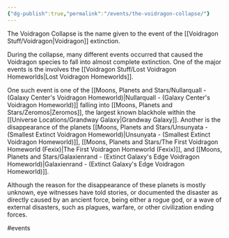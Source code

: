 ```yaml
---
{"dg-publish":true,"permalink":"/events/the-voidragon-collapse/"}
---
```


The Voidragon Collapse is the name given to the event of the [[Voidragon Stuff/Voidragon\|Voidragon]] extinction.

During the collapse, many different events occurred that caused the Voidragon species to fall into almost complete extinction. One of the major events is the involves the [[Voidragon Stuff/Lost Voidragon Homeworlds\|Lost Voidragon Homeworlds]]. 

One such event is one of the [[Moons, Planets and Stars/Nullarquall - (Galaxy Center's Voidragon Homeworld)\|Nullarquall - (Galaxy Center's Voidragon Homeworld)]] falling into [[Moons, Planets and Stars/Zeromos\|Zeromos]], the largest known blackhole within the [[Universe Locations/Grandway Galaxy\|Grandway Galaxy]].  Another is the disappearance of the planets [[Moons, Planets and Stars/Unsunyata - (Smallest Extinct Voidragon Homeworld)\|Unsunyata - (Smallest Extinct Voidragon Homeworld)]], [[Moons, Planets and Stars/The First Voidragon Homeworld (Fexix)\|The First Voidragon Homeworld (Fexix)]], and [[Moons, Planets and Stars/Galaxienrand - (Extinct Galaxy's Edge Voidragon Homeworld)\|Galaxienrand - (Extinct Galaxy's Edge Voidragon Homeworld)]]. 

Although the reason for the disappearance of these planets is mostly unknown, eye witnesses have told stories, or documented the disaster as directly caused by an ancient force, being either a rogue god, or a wave of external disasters, such as plagues, warfare, or other civilization ending forces.   

#events 